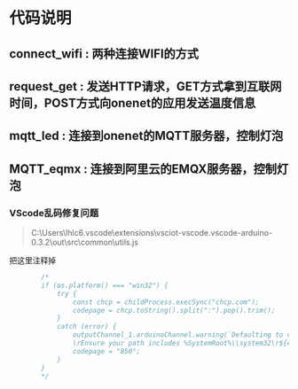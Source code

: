 
# 代码说明

## connect_wifi : 两种连接WIFI的方式

## request_get : 发送HTTP请求，GET方式拿到互联网时间，POST方式向onenet的应用发送温度信息

## mqtt_led : 连接到onenet的MQTT服务器，控制灯泡

## MQTT_eqmx : 连接到阿里云的EMQX服务器，控制灯泡

### VScode乱码修复问题
> C:\Users\lhlc6\.vscode\extensions\vsciot-vscode.vscode-arduino-0.3.2\out\src\common\utils.js

把这里注释掉
```javascript
        /*
        if (os.platform() === "win32") {
            try {
                const chcp = childProcess.execSync("chcp.com");
                codepage = chcp.toString().split(":").pop().trim();
            }
            catch (error) {
                outputChannel_1.arduinoChannel.warning(`Defaulting to code page 850 because chcp.com failed.\
                \rEnsure your path includes %SystemRoot%\\system32\r${error.message}`);
                codepage = "850";
            }
        }
        */
```